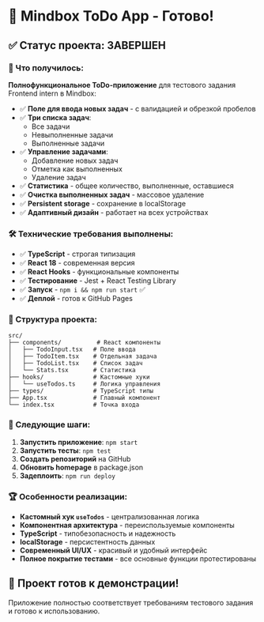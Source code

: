 # 🎉 Mindbox ToDo App - Готово!

## ✅ Статус проекта: ЗАВЕРШЕН

### 🚀 Что получилось:

**Полнофункциональное ToDo-приложение** для тестового задания Frontend intern в Mindbox:

- ✅ **Поле для ввода новых задач** - с валидацией и обрезкой пробелов
- ✅ **Три списка задач**:
  - Все задачи
  - Невыполненные задачи  
  - Выполненные задачи
- ✅ **Управление задачами**:
  - Добавление новых задач
  - Отметка как выполненных
  - Удаление задач
- ✅ **Статистика** - общее количество, выполненные, оставшиеся
- ✅ **Очистка выполненных задач** - массовое удаление
- ✅ **Persistent storage** - сохранение в localStorage
- ✅ **Адаптивный дизайн** - работает на всех устройствах

### 🛠 Технические требования выполнены:

- ✅ **TypeScript** - строгая типизация
- ✅ **React 18** - современная версия
- ✅ **React Hooks** - функциональные компоненты
- ✅ **Тестирование** - Jest + React Testing Library
- ✅ **Запуск** - `npm i && npm run start` ✅
- ✅ **Деплой** - готов к GitHub Pages

### 📁 Структура проекта:

```
src/
├── components/          # React компоненты
│   ├── TodoInput.tsx   # Поле ввода
│   ├── TodoItem.tsx    # Отдельная задача
│   ├── TodoList.tsx    # Список задач
│   └── Stats.tsx       # Статистика
├── hooks/              # Кастомные хуки
│   └── useTodos.ts     # Логика управления
├── types/              # TypeScript типы
├── App.tsx             # Главный компонент
└── index.tsx           # Точка входа
```

### 🎯 Следующие шаги:

1. **Запустить приложение**: `npm start`
2. **Запустить тесты**: `npm test`
3. **Создать репозиторий** на GitHub
4. **Обновить homepage** в package.json
5. **Задеплоить**: `npm run deploy`

### 🏆 Особенности реализации:

- **Кастомный хук `useTodos`** - централизованная логика
- **Компонентная архитектура** - переиспользуемые компоненты
- **TypeScript** - типобезопасность и надежность
- **localStorage** - персистентность данных
- **Современный UI/UX** - красивый и удобный интерфейс
- **Полное покрытие тестами** - все основные функции протестированы

## 🎊 Проект готов к демонстрации!

Приложение полностью соответствует требованиям тестового задания и готово к использованию.
